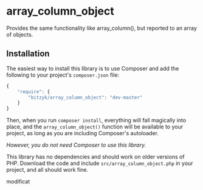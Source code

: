 array_column_object
===================

Provides the same functionality like array_column(), but reported to an array of objects.


## Installation

The easiest way to install this library is to use Composer and add the following
to your project's `composer.json` file:

``` javascript
{
    "require": {
        "bitzyk/array_column_object": "dev-master"
    }
}
```

Then, when you run `composer install`, everything will fall magically into place,
and the `array_column_object()` function will be available to your project, as long as
you are including Composer's autoloader.

_However, you do not need Composer to use this library._

This library has no dependencies and should work on older versions of PHP.
Download the code and include `src/array_column_object.php` in your project, and all
should work fine.

modificat

